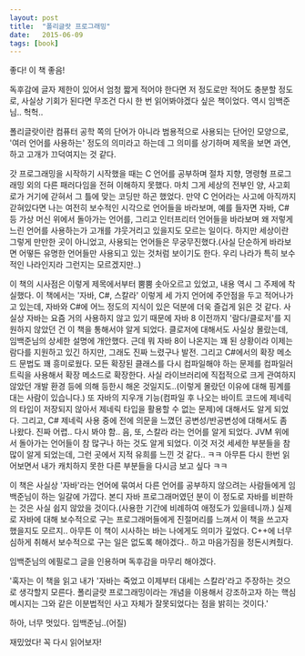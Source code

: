 ```yaml
---
layout: post
title:  "폴리글랏 프로그래밍"
date:   2015-06-09
tags: [book]
---
```


좋다! 이 책 좋음! 

  독후감에 글자 제한이 있어서 엄청 짧게 적어야 한다면 저 정도로만 적어도 충분할 정도로, 사실상 기회가 된다면 무조건 다시 한 번 읽어봐야겠다 싶은 책이었다. 역시 임백준님.. 헉헉.. 

  폴리글랏이란 컴퓨터 공학 쪽의 단어가 아니라 범용적으로 사용되는 단어인 모양으로, '여러 언어를 사용하는' 정도의 의미라고 하는데 그 의미를 상기하며 제목을 보면 과연, 하고 고개가 끄덕여지는 것 같다. 

  갓 프로그래밍을 시작하기 시작했을 때는 C 언어를 공부하며 절차 지향, 명령형 프로그래밍 외의 다른 패러다임을 전혀 이해하지 못했다. 마치 그게 세상의 전부인 양, 사고회로가 거기에 갇혀서 그 틀에 맞는 코딩만 하곤 했었다. 만약 C 언어라는 사고에 아직까지 갇혀있다면 나는 여전히 보수적인 시각으로 언어들을 바라보며, 예를 들자면 자바, C# 등 가상 머신 위에서 돌아가는 언어를, 그리고 인터프리터 언어들을 바라보며 왜 저렇게 느린 언어를 사용하는가 고개를 갸웃거리고 있을지도 모르는 일이다. 하지만 세상이란 그렇게 만만한 곳이 아니었고, 사용되는 언어들은 무궁무진했다.(사실 단순하게 바라보면 어떻든 유명한 언어들만 사용되고 있는 것처럼 보이기도 한다. 우리 나라가 특히 보수적인 나라인지라 그런지는 모르겠지만..) 

  이 책의 시사점은 이렇게 제목에서부터 뿜뿜 솟아오르고 있었고, 내용 역시 그 주제에 착실했다. 이 책에서는 '자바, C#, 스칼라' 이렇게 세 가지 언어에 주안점을 두고 적어나가고 있는데, 자바와 C#에 어느 정도의 지식이 있은 덕분에 더욱 즐겁게 읽은 것 같다. 사실상 자바는 요즘 거의 사용하지 않고 있기 때문에 자바 8 이전까지 '람다/클로저'를 지원하지 않았던 건 이 책을 통해서야 알게 되었다. 클로저에 대해서도 사실상 몰랐는데, 임백준님의 상세한 설명에 개안했다. 근데 뭐 자바 8이 나온지는 꽤 된 상황이라 이제는 람다를 지원하고 있긴 하지만, 그래도 진짜 느렸구나 발전. 그리고 C#에서의 확장 메소드 문법도 꽤 흥미로웠다. 모든 확장된 클래스를 다시 컴파일해야 하는 문제를 컴파일러 트릭을 사용해서 확장 메소드로 확장한다. 사실 라이브러리에 직접적으로 크게 관여하지 않았던 개발 환경 등에 의해 등한시 해온 것일지도..(이렇게 몰랐던 이유에 대해 핑계를 대는 사람이 있습니다.) 또 자바의 지우개 기능(컴파일 후 나오는 바이트 코드에 제네릭의 타입이 저장되지 않아서 제네릭 타입을 활용할 수 없는 문제)에 대해서도 알게 되었다. 그리고, C# 제네릭 사용 중에 전에 의문을 느꼈던 공변성/반공변성에 대해서도 좀 나왔다. 진짜 어렵.. 다시 봐야 함.. 음, 또, 스칼라 라는 언어를 알게 되었다. JVM 위에서 돌아가는 언어들이 참 많구나 하는 것도 알게 되었다. 이것 저것 세세한 부분들을 참 많이 알게 되었는데, 그런 곳에서 지적 유희를 느낀 것 같다.. ㅋㅋ 아무튼 다시 한번 읽어보면서 내가 캐치하지 못한 다른 부분들을 다시금 보고 싶다 ㅋㅋ 

  이 책은 사실상 '자바'라는 언어에 묶여서 다른 언어를 공부하지 않으려는 사람들에게 임백준님이 하는 일갈에 가깝다. 본디 자바 프로그래머였던 분이 이 정도로 자바를 비판하는 것은 사실 쉽지 않았을 것이다.(사용한 기간에 비례하여 애정도가 있을테니까.) 실제로 자바에 대해 보수적으로 구는 프로그래머들에게 진절머리를 느껴서 이 책을 쓰고자 했을지도 모르지.. 아무튼 이 책이 시사하는 바는 나에게도 의미가 깊었다. C++에 너무 심하게 취해서 보수적으로 구는 일은 없도록 해야겠다.. 하고 마음가짐을 정돈시켜줬다. 

  임백준님의 에필로그 글을 인용하며 독후감을 마무리 해야겠다. 

  '혹자는 이 책을 읽고 내가 '자바는 죽었고 이제부터 대세는 스칼라'라고 주장하는 것으로 생각할지 모른다. 폴리글랏 프로그래밍이라는 개념을 이용해서 강조하고자 하는 핵심 메시지는 그와 같은 이분법적인 사고 자체가 잘못되었다는 점을 밝히는 것이다.' 

  하아, 너무 멋있다. 임백준님..(어질) 

  재밌었다! 꼭 다시 읽어보자!